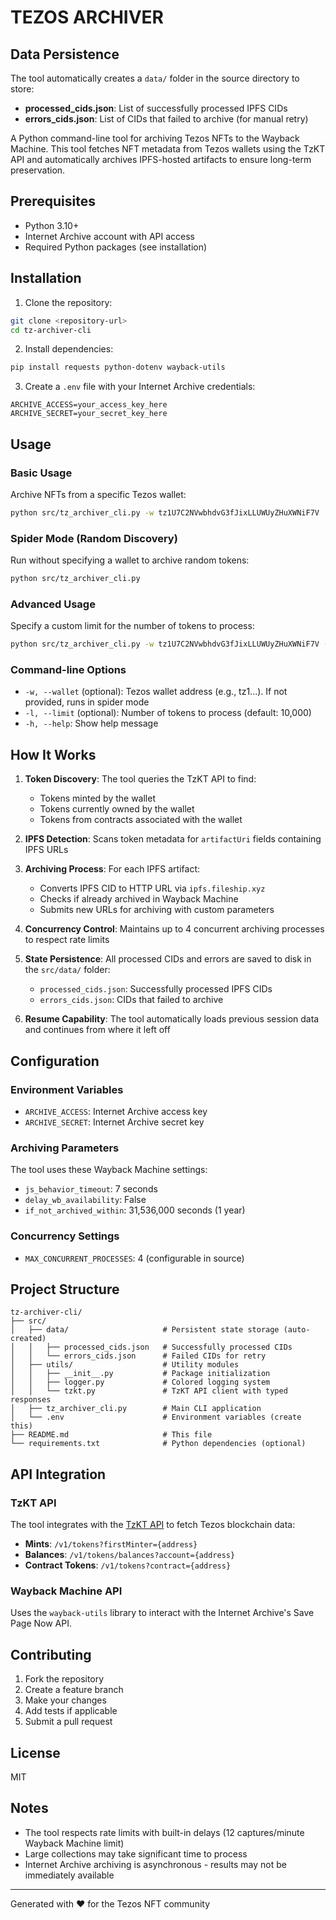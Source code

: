 # TEZOS ARCHIVER

## Data Persistence

The tool automatically creates a `data/` folder in the source directory to store:

- **processed_cids.json**: List of successfully processed IPFS CIDs
- **errors_cids.json**: List of CIDs that failed to archive (for manual retry)


A Python command-line tool for archiving Tezos NFTs to the Wayback Machine. This tool fetches NFT metadata from Tezos wallets using the TzKT API and automatically archives IPFS-hosted artifacts to ensure long-term preservation.

## Prerequisites

- Python 3.10+
- Internet Archive account with API access
- Required Python packages (see installation)

## Installation

1. Clone the repository:
```bash
git clone <repository-url>
cd tz-archiver-cli
```

2. Install dependencies:
```bash
pip install requests python-dotenv wayback-utils
```

3. Create a `.env` file with your Internet Archive credentials:
```env
ARCHIVE_ACCESS=your_access_key_here
ARCHIVE_SECRET=your_secret_key_here
```

## Usage

### Basic Usage

Archive NFTs from a specific Tezos wallet:
```bash
python src/tz_archiver_cli.py -w tz1U7C2NVwbhdvG3fJixLLUWUyZHuXWNiF7V
```

### Spider Mode (Random Discovery)

Run without specifying a wallet to archive random tokens:
```bash
python src/tz_archiver_cli.py
```

### Advanced Usage

Specify a custom limit for the number of tokens to process:
```bash
python src/tz_archiver_cli.py -w tz1U7C2NVwbhdvG3fJixLLUWUyZHuXWNiF7V -l 500
```

### Command-line Options

- `-w, --wallet` (optional): Tezos wallet address (e.g., tz1...). If not provided, runs in spider mode
- `-l, --limit` (optional): Number of tokens to process (default: 10,000)
- `-h, --help`: Show help message

## How It Works

1. **Token Discovery**: The tool queries the TzKT API to find:
   - Tokens minted by the wallet
   - Tokens currently owned by the wallet
   - Tokens from contracts associated with the wallet

2. **IPFS Detection**: Scans token metadata for `artifactUri` fields containing IPFS URLs

3. **Archiving Process**: For each IPFS artifact:
   - Converts IPFS CID to HTTP URL via `ipfs.fileship.xyz`
   - Checks if already archived in Wayback Machine
   - Submits new URLs for archiving with custom parameters

4. **Concurrency Control**: Maintains up to 4 concurrent archiving processes to respect rate limits

5. **State Persistence**: All processed CIDs and errors are saved to disk in the `src/data/` folder:
   - `processed_cids.json`: Successfully processed IPFS CIDs
   - `errors_cids.json`: CIDs that failed to archive

6. **Resume Capability**: The tool automatically loads previous session data and continues from where it left off

## Configuration

### Environment Variables

- `ARCHIVE_ACCESS`: Internet Archive access key
- `ARCHIVE_SECRET`: Internet Archive secret key

### Archiving Parameters

The tool uses these Wayback Machine settings:
- `js_behavior_timeout`: 7 seconds
- `delay_wb_availability`: False
- `if_not_archived_within`: 31,536,000 seconds (1 year)

### Concurrency Settings

- `MAX_CONCURRENT_PROCESSES`: 4 (configurable in source)

## Project Structure

```
tz-archiver-cli/
├── src/
│   ├── data/                     # Persistent state storage (auto-created)
│   │   ├── processed_cids.json   # Successfully processed CIDs
│   │   └── errors_cids.json      # Failed CIDs for retry
│   ├── utils/                    # Utility modules
│   │   ├── __init__.py           # Package initialization
│   │   ├── logger.py             # Colored logging system
│   │   └── tzkt.py               # TzKT API client with typed responses
│   ├── tz_archiver_cli.py        # Main CLI application
│   └── .env                      # Environment variables (create this)
├── README.md                     # This file
└── requirements.txt              # Python dependencies (optional)
```

## API Integration

### TzKT API

The tool integrates with the [TzKT API](https://api.tzkt.io/) to fetch Tezos blockchain data:

- **Mints**: `/v1/tokens?firstMinter={address}`
- **Balances**: `/v1/tokens/balances?account={address}`
- **Contract Tokens**: `/v1/tokens?contract={address}`

### Wayback Machine API

Uses the `wayback-utils` library to interact with the Internet Archive's Save Page Now API.


## Contributing

1. Fork the repository
2. Create a feature branch
3. Make your changes
4. Add tests if applicable
5. Submit a pull request

## License

MIT 

## Notes

- The tool respects rate limits with built-in delays (12 captures/minute Wayback Machine limit)
- Large collections may take significant time to process
- Internet Archive archiving is asynchronous - results may not be immediately available

---

Generated with ❤️ for the Tezos NFT community
